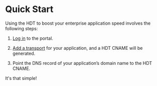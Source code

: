 # Quick Start

Using the HDT to boost your enterprise application speed involves the following steps:

1. [Log in](</docs/portal/accessing-portal/logging-in.md>) to the portal.

2. [Add a transport](</docs/portal/transports/add-transport.md>) for your application, and a HDT CNAME will be generated.

3. Point the DNS record of your application’s domain name to the HDT CNAME.

It's that simple!

